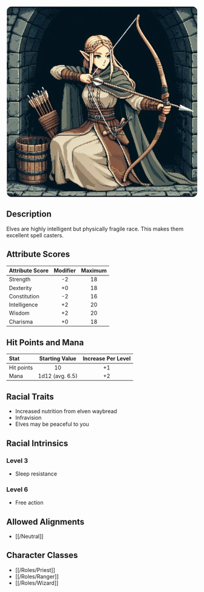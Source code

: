![Elf](/uploads/Races/Elf/elf.webp)

## Description

Elves are highly intelligent but physically fragile race. This makes them excellent spell casters.

## Attribute Scores

| Attribute Score | Modifier | Maximum |
| :-------------- | :------: | :-----: |
| Strength | -2 | 18 |
| Dexterity | +0 | 18 |
| Constitution | -2 | 16 |
| Intelligence | +2 | 20 |
| Wisdom | +2 | 20 |
| Charisma | +0 | 18 |

## Hit Points and Mana

| Stat | Starting Value | Increase Per Level |
| :--- | :------------: | :----------------: |
| Hit points | 10 | +1 |
| Mana | 1d12 (avg. 6.5) | +2 |

## Racial Traits

- Increased nutrition from elven waybread
- Infravision
- Elves may be peaceful to you

## Racial Intrinsics

### Level 3

- Sleep resistance

### Level 6

- Free action

## Allowed Alignments

- [[/Neutral]]

## Character Classes

- [[/Roles/Priest]]
- [[/Roles/Ranger]]
- [[/Roles/Wizard]]